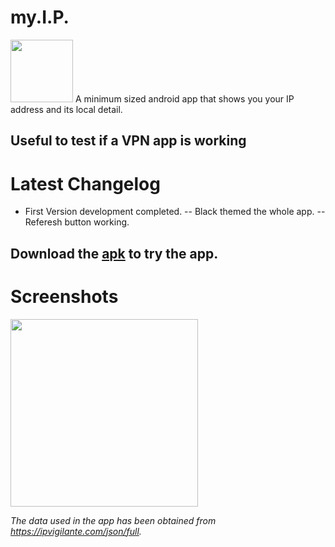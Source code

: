 # my.I.P.
<img src="https://github.com/visnkmr/my.I.P./blob/master/ip.png" width="100">
A minimum sized android app that shows you your IP address and its local detail.

## Useful to test if a VPN app is working

# Latest Changelog
- First Version development completed.
-- Black themed the whole app.
-- Referesh button working.

## Download the [apk](https://github.com/visnkmr/my.I.P./raw/master/my.i.p.apk) to try the app.

# Screenshots
<img src="https://github.com/visnkmr/my.I.P./blob/master/photo_2017-07-30_23-35-43.jpg" width="300">

*The data used in the app has been obtained from https://ipvigilante.com/json/full.*


